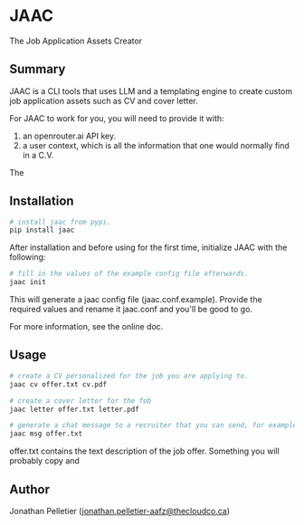 # JAAC
The Job Application Assets Creator

## Summary
JAAC is a CLI tools that uses LLM and a templating engine to create custom job application assets such as CV and cover letter.

For JAAC to work for you, you will need to provide it with:

1. an openrouter.ai API key.
2. a user context, which is all the information that one would normally find in a C.V. 

The 

## Installation
```bash
# install jaac from pypi.
pip install jaac
```

After installation and before using for the first time, initialize JAAC with the following:

```bash
# fill in the values of the example config file afterwards.
jaac init
```

This will generate a jaac config file (jaac.conf.example). Provide the required values and rename it jaac.conf and
you'll be good to go.

For more information, see the online doc.

## Usage
``` bash
# create a CV personalized for the job you are applying to.
jaac cv offer.txt cv.pdf

# create a cover letter for the fob
jaac letter offer.txt letter.pdf

# generate a chat message to a recruiter that you can send, for example, on linkedin
jaac msg offer.txt 
```

offer.txt contains the text description of the job offer. Something you will probably copy and 


## Author
Jonathan Pelletier (jonathan.pelletier-aafz@thecloudco.ca)